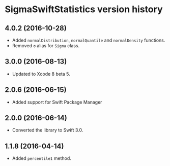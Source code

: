 # SigmaSwiftStatistics version history

## 4.0.2 (2016-10-28)

* Added `normalDistribution`, `normalQuantile` and `normalDensity`  functions.
* Removed `σ` alias for `Sigma` class.


## 3.0.0 (2016-08-13)

* Updated to Xcode 8 beta 5.


## 2.0.6 (2016-06-15)

* Added support for Swift Package Manager


## 2.0.0 (2016-06-14)

* Converted the library to Swift 3.0.


## 1.1.8 (2016-04-14)

* Added `percentile1` method.